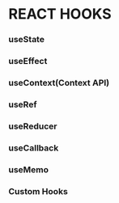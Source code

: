 # REACT HOOKS
### useState
### useEffect
### useContext(Context API)
### useRef
### useReducer
### useCallback
### useMemo
### Custom Hooks
